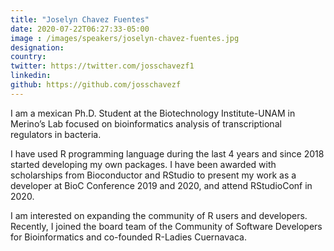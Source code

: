 ```yaml
---
title: "Joselyn Chavez Fuentes"
date: 2020-07-22T06:27:33-05:00
image : /images/speakers/joselyn-chavez-fuentes.jpg
designation: 
country: 
twitter: https://twitter.com/josschavezf1
linkedin: 
github: https://github.com/josschavezf
---
```


I am a mexican Ph.D. Student at the Biotechnology Institute-UNAM in Merino’s Lab focused on bioinformatics analysis of transcriptional regulators in bacteria.

I have used R programming language during the last 4 years and since 2018 started developing my own packages. I have been awarded with scholarships from Bioconductor and RStudio to present my work as a developer at BioC Conference 2019 and 2020, and attend RStudioConf in 2020.

I am interested on expanding the community of R users and developers. Recently, I joined the board team of the Community of Software Developers for Bioinformatics and co-founded R-Ladies Cuernavaca.